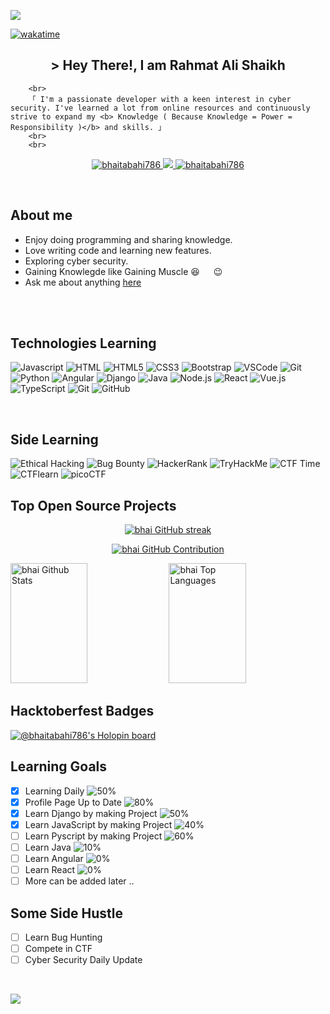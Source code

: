 
[![](https://visitcount.itsvg.in/api?id=bhaitabahi786&label=Profile%20Views&color=8&icon=8&pretty=true)](https://visitcount.itsvg.in)

[![wakatime](https://wakatime.com/badge/user/eebb3dd8-d9b2-40de-9b88-6fd6cac99dbc.svg)](https://wakatime.com/@eebb3dd8-d9b2-40de-9b88-6fd6cac99dbc)

<!-- Intro  -->
<h2 align="center">
                <span> &gt; Hey There!, I am
                                <b>Rahmat Ali Shaikh</b>
                </span>
</h2>


<p align="center"> 
    
        <br>
        「 I'm a passionate developer with a keen interest in cyber security. I've learned a lot from online resources and continuously strive to expand my <b> Knowledge ( Because Knowledge = Power = Responsibility )</b> and skills. 」
        <br>
        <br>
    
</p>

<p align="center">
 <a href="https://www.linkedin.com/in/rahmatalishaikh-bhaitabahi/" target="_blank">
    <img src="https://img.shields.io/badge/LinkedIn-0077B5?style=for-the-badge&logo=linkedin&logoColor=white" alt="bhaitabahi786"/>
 </a>
 <a href="https://twitter.com/bhai_tabahi_786" target="_blank">
    <img src="https://img.shields.io/badge/Twitter-1DA1F2?style=for-the-badge&logo=twitter&logoColor=white" />
 </a>
 <a href="https://instagram.com/bhai_tabahi_786" target="_blank">
    <img src="https://img.shields.io/badge/Instagram-fe4164?style=for-the-badge&logo=instagram&logoColor=white" alt="bhaitabahi786" />
 </a> 
</p>
<br />

<!-- About Section -->
## About me

* Enjoy doing programming and sharing knowledge.
* Love writing code and learning new features.
* Exploring cyber security.
* Gaining Knowlegde like Gaining Muscle :laughing: &emsp; :wink:
* Ask me about anything [here](https://github.com/bhaitabahi786/bhaitabahi786/issues)

<br/>
<br/>

## Technologies Learning

![Javascript](https://img.shields.io/badge/Javascript-F0DB4F?style=for-the-badge&labelColor=black&logo=javascript&logoColor=F0DB4F)
![HTML](https://img.shields.io/badge/HTML5-E34F26?style=for-the-badge&logo=html5&logoColor=white)
![HTML5](https://img.shields.io/badge/HTML5-E34F26?style=for-the-badge&logo=html5&logoColor=white)
![CSS3](https://img.shields.io/badge/CSS3-1572B6?style=for-the-badge&logo=css3&logoColor=white)
![Bootstrap](https://img.shields.io/badge/Bootstrap-563D7C?style=for-the-badge&logo=bootstrap&logoColor=white)
![VSCode](https://img.shields.io/badge/Visual_Studio-0078d7?style=for-the-badge&logo=visual%20studio&logoColor=white)
![Git](https://img.shields.io/badge/Git-F05032?style=for-the-badge&logo=git&logoColor=white)
![Python](https://img.shields.io/badge/Python-3776AB?style=for-the-badge&logo=python&logoColor=white)
![Angular](https://img.shields.io/badge/Angular-DD0031?style=for-the-badge&logo=angular&logoColor=white)
![Django](https://img.shields.io/badge/Django-092E20?style=for-the-badge&logo=django&logoColor=white)
![Java](https://img.shields.io/badge/Java-007396?style=for-the-badge&logo=java&logoColor=white)
![Node.js](https://img.shields.io/badge/Node.js-43853D?style=for-the-badge&logo=node.js&logoColor=white)
![React](https://img.shields.io/badge/React-61DAFB?style=for-the-badge&logo=react&logoColor=black)
![Vue.js](https://img.shields.io/badge/Vue.js-4FC08D?style=for-the-badge&logo=vue.js&logoColor=white)
![TypeScript](https://img.shields.io/badge/TypeScript-3178C6?style=for-the-badge&logo=typescript&logoColor=white)
![Git](https://img.shields.io/badge/Git-F05032?style=for-the-badge&logo=git&logoColor=white)
![GitHub](https://img.shields.io/badge/GitHub-181717?style=for-the-badge&logo=github&logoColor=white)

<br/>
 
## Side Learning

![Ethical Hacking](https://img.shields.io/badge/Ethical_Hacking-8A2BE2?style=for-the-badge)
![Bug Bounty](https://img.shields.io/badge/Bug_Bounty-FFD700?style=for-the-badge)
![HackerRank](https://img.shields.io/badge/HackerRank-2EC866?style=for-the-badge)
![TryHackMe](https://img.shields.io/badge/TryHackMe-212121?style=for-the-badge)
![CTF Time](https://img.shields.io/badge/CTF_Time-212121?style=for-the-badge)
![CTFlearn](https://img.shields.io/badge/CTFlearn-FFA500?style=for-the-badge)
![picoCTF](https://img.shields.io/badge/picoCTF-00FFFF?style=for-the-badge)


## Top Open Source Projects

<p align="center">
    <a href="https://github.com/bhaitabahi786">
        <img src="https://github-readme-streak-stats.herokuapp.com/?user=bhaitabahi786&theme=radical&border=7F3FBF&background=0D1117" alt="bhai GitHub streak"/>
    </a>
</p>

<p align="center">
    <a href="https://github.com/bhaitabahi786">
        <img src="https://github-profile-summary-cards.vercel.app/api/cards/profile-details?username=bhaitabahi786&theme=radical" alt="bhai GitHub Contribution"/>
    </a>
</p>

<a> 
    <a href="https://github.com/bhaitabahi786"><img alt="bhai Github Stats" src="https://denvercoder1-github-readme-stats.vercel.app/api?username=bhaitabahi786&show_icons=true&count_private=true&theme=react&border_color=7F3FBF&bg_color=0D1117&title_color=F85D7F&icon_color=F8D866" height="192px" width="49.5%"/></a>
    <a href="https://github.com/bhaitabahi786"><img alt="bhai Top Languages" src="https://denvercoder1-github-readme-stats.vercel.app/api/top-langs/?username=bhaitabahi786&langs_count=8&layout=compact&theme=react&border_color=7F3FBF&bg_color=0D1117&title_color=F85D7F&icon_color=F8D866" height="192px" width="49.5%"/></a>
    <br/>
</a>
 

## Hacktoberfest Badges

[![@bhaitabahi786's Holopin board](https://holopin.me/bhaitabahi786)](https://holopin.io/@bhaitabahi786)

## Learning Goals 

- [x] Learning Daily ![50%](https://progress-bar.dev/50)
- [x] Profile Page Up to Date ![80%](https://progress-bar.dev/80)
- [x] Learn Django by making Project ![50%](https://progress-bar.dev/50)
- [x] Learn JavaScript by making Project ![40%](https://progress-bar.dev/40)
- [ ] Learn Pyscript by making Project ![60%](https://progress-bar.dev/60)
- [ ] Learn Java ![10%](https://progress-bar.dev/10)
- [ ] Learn Angular ![0%](https://progress-bar.dev/0)
- [ ] Learn React ![0%](https://progress-bar.dev/0)
- [ ] More can be added later ..

## Some Side Hustle

- [ ] Learn Bug Hunting 
- [ ] Compete in CTF 
- [ ] Cyber Security Daily Update

<br/>

[![](https://visitcount.itsvg.in/api?id=bhaitabahi786&label=Profile%20Views&color=8&icon=8&pretty=true)](https://visitcount.itsvg.in)


